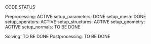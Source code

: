 CODE STATUS

Preprocessing:  ACTIVE
	setup_parameters: DONE
	setup_mesh:       DONE
	setup_operators:  ACTIVE
	setup_structures: ACTIVE
	setup_geometry:   ACTIVE
	setup_normals:    TO BE DONE

Solving:        TO BE DONE
Postprocessing: TO BE DONE
